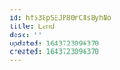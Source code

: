 ```yaml
---
id: hf538pSEJP80rC8s8yhNo
title: Land
desc: ''
updated: 1643723096370
created: 1643723096370
---
```


